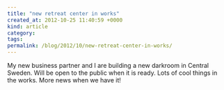 ```yaml
---
title: "new retreat center in works"
created_at: 2012-10-25 11:40:59 +0000
kind: article
category: 
tags: 
permalink: /blog/2012/10/new-retreat-center-in-works/
---
```


My new business partner and I are building a new darkroom in Central Sweden. Will be open to the public when it is ready. Lots of cool things in the works. More news when we have it!